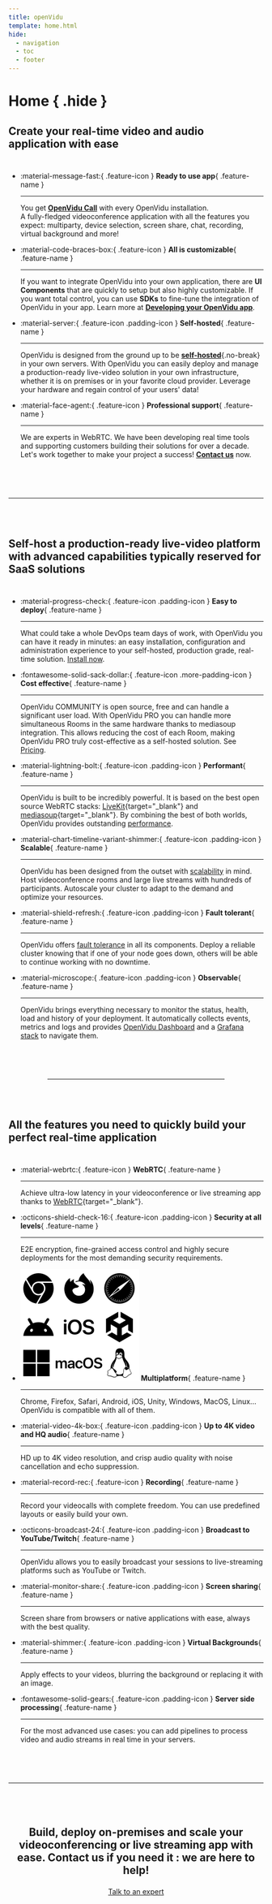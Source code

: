 ```yaml
---
title: openVidu
template: home.html
hide:
  - navigation
  - toc
  - footer
---
```


<style>
  div.md-version {
    display: none !important;
  }
  div.md-search {
    display: none !important;
  }
</style>

# Home { .hide }

<div class="second-slogan wow animated animatedFadeInUp fadeInUp">
  <h2 id="get-started">
    Create your real-time video and audio application with ease
  </h2>
</div>

<div class="feature-cards" markdown>
<div class="grid cards two-columns wow animated animatedFadeInUp fadeInUp" style="margin-top: 3em;" markdown>

-   :material-message-fast:{ .feature-icon } __Ready to use app__{ .feature-name }

    ---

    You get [**OpenVidu Call**](docs/openvidu-call/index.md) with every OpenVidu installation.<br>A fully-fledged videoconference application with all the features you expect: multiparty, device selection, screen share, chat, recording, virtual background and more!

-   :material-code-braces-box:{ .feature-icon } __All is customizable__{ .feature-name }

    ---

    If you want to integrate OpenVidu into your own application, there are **UI Components** that are quickly to setup but also highly customizable. If you want total control, you can use **SDKs** to fine-tune the integration of OpenVidu in your app. Learn more at **[Developing your OpenVidu app](docs/developing-your-openvidu-app/index.md)**.

-   :material-server:{ .feature-icon .padding-icon } __Self-hosted__{ .feature-name }

    ---

    OpenVidu is designed from the ground up to be [**self-hosted**](docs/self-hosting/production-ready/index.md){.no-break} in your own servers. With OpenVidu you can easily deploy and manage a production-ready live-video solution in your own infrastructure, whether it is on premises or in your favorite cloud provider. Leverage your hardware and regain control of your users' data!

-   :material-face-agent:{ .feature-icon } __Professional support__{ .feature-name }

    ---

    We are experts in WebRTC. We have been developing real time tools and supporting customers building their solutions for over a decade. Let's work together to make your project a success! [**Contact us**](support.md) now.

</div>
</div>

<hr style="margin: 5.5em 0;">

<div class="second-slogan wow animated animatedFadeInUp fadeInUp">
  <h2 id="get-started">
    Self-host a production-ready live-video platform with advanced capabilities typically reserved for SaaS solutions
  </h2>
</div>

<div class="feature-cards" markdown>
<div class="grid cards two-columns wow animated animatedFadeInUp fadeInUp" style="margin-top: 3em;" markdown>

-   :material-progress-check:{ .feature-icon .padding-icon } __Easy to deploy__{ .feature-name }

    ---

    What could take a whole DevOps team days of work, with OpenVidu you can have it ready in minutes: an easy installation, configuration and administration experience to your self-hosted, production grade, real-time solution. [Install now](docs/self-hosting/deployment-types.md).

-   :fontawesome-solid-sack-dollar:{ .feature-icon .more-padding-icon } __Cost effective__{ .feature-name }

    ---

    OpenVidu COMMUNITY is open source, free and can handle a significant user load. With OpenVidu PRO you can handle more simultaneous Rooms in the same hardware thanks to mediasoup integration. This allows reducing the cost of each Room, making OpenVidu PRO truly cost-effective as a self-hosted solution. See [Pricing](pricing.md).

-   :material-lightning-bolt:{ .feature-icon .padding-icon } __Performant__{ .feature-name }

    ---

    OpenVidu is built to be incredibly powerful. It is based on the best open source WebRTC stacks: [LiveKit](https://livekit.io/){target="\_blank"} and [mediasoup](https://mediasoup.org/){target="\_blank"}. By combining the best of both worlds, OpenVidu provides outstanding [performance](docs/self-hosting/production-ready/performance.md).

-   :material-chart-timeline-variant-shimmer:{ .feature-icon .padding-icon } __Scalable__{ .feature-name }

    ---

    OpenVidu has been designed from the outset with [scalability](docs/self-hosting/production-ready/scalability.md) in mind. Host videoconference rooms and large live streams with hundreds of participants. Autoscale your cluster to adapt to the demand and optimize your resources.

-   :material-shield-refresh:{ .feature-icon .padding-icon } __Fault tolerant__{ .feature-name }

    ---

    OpenVidu offers [fault tolerance](docs/self-hosting/production-ready/fault-tolerance.md) in all its components. Deploy a reliable cluster knowing that if one of your node goes down, others will be able to continue working with no downtime.

-   :material-microscope:{ .feature-icon .padding-icon } __Observable__{ .feature-name }

    ---

    OpenVidu brings everything necessary to monitor the status, health, load and history of your deployment. It automatically collects events, metrics and logs and provides [OpenVidu Dashboard](docs/self-hosting/production-ready/observability/openvidu-dashboard.md) and a [Grafana stack](docs/self-hosting/production-ready/observability/grafana-stack.md) to navigate them.

</div>
</div>

<hr style="margin: 5.5em;">

<div class="second-slogan wow animated animatedFadeInUp fadeInUp">
  <h2 id="get-started">
    All the features you need to quickly build your perfect real-time application
  </h2>
</div>

<div class="feature-cards" markdown>
<div class="grid cards wow animated animatedFadeInUp fadeInUp" style="margin-top: 3em;" markdown>

-   :material-webrtc:{ .feature-icon } __WebRTC__{ .feature-name }

    ---

    Achieve ultra-low latency in your videoconference or live streaming app thanks to [WebRTC](https://webrtc.org/){target="\_blank"}.

<!---   :material-open-source-initiative:{ .feature-icon } __Built on open source__{ .feature-name }

    ---

    OpenVidu is built using the best open source WebRTC technologies: [LiveKit](https://livekit.io/){target="\_blank"} and [mediasoup](https://mediasoup.org/){target="\_blank"}-->

-   :octicons-shield-check-16:{ .feature-icon .padding-icon } __Security at all levels__{ .feature-name }

    ---

    E2E encryption, fine-grained access control and highly secure deployments for the most demanding security requirements.

-   <span class="twemoji feature-icon"><img class="do-not-include-in-gallery custom-svg-icon" src="/assets/images/home/multiplatform.svg" class="feature-icon"/></span> __Multiplatform__{ .feature-name }

    ---

    Chrome, Firefox, Safari, Android, iOS, Unity, Windows, MacOS, Linux... OpenVidu is compatible with all of them.

-   :material-video-4k-box:{ .feature-icon .padding-icon } __Up to 4K video and HQ audio__{ .feature-name }

    ---

    HD up to 4K video resolution, and crisp audio quality with noise cancellation and echo suppression.

-   :material-record-rec:{ .feature-icon } __Recording__{ .feature-name }

    ---

    Record your videocalls with complete freedom. You can use predefined layouts or easily build your own.

-   :octicons-broadcast-24:{ .feature-icon .padding-icon } __Broadcast to YouTube/Twitch__{ .feature-name }

    ---

    OpenVidu allows you to easily broadcast your sessions to live-streaming platforms such as YouTube or Twitch.

-   :material-monitor-share:{ .feature-icon .padding-icon } __Screen sharing__{ .feature-name }

    ---

    Screen share from browsers or native applications with ease, always with the best quality.

-   :material-shimmer:{ .feature-icon .padding-icon } __Virtual Backgrounds__{ .feature-name }

    ---

    Apply effects to your videos, blurring the background or replacing it with an image.

-   :fontawesome-solid-gears:{ .feature-icon .padding-icon } __Server side processing__{ .feature-name }

    ---

    For the most advanced use cases: you can add pipelines to process video and audio streams in real time in your servers.

</div>
</div>

<hr style="margin: 5.5em 0 1.5em 0;">

<div class="second-slogan wow animated animatedFadeInUp fadeInUp" style="margin: 6em 0; text-align: center">
  <h2 style="margin-bottom: 1em">Build, deploy on-premises and scale your videoconferencing or live streaming app with ease. Contact us if you need it : we are here to help!</h2>
  <div class="home-buttons">
    <a href="/support/" class="md-button home-secondary-button">Talk to an expert</a>
  </div>
</div>
